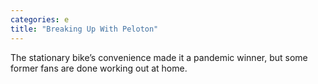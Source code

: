 ```yaml
---
categories: e
title: "Breaking Up With Peloton"
---
```

The stationary bike’s convenience made it a pandemic winner, but some former fans are done working out at home.